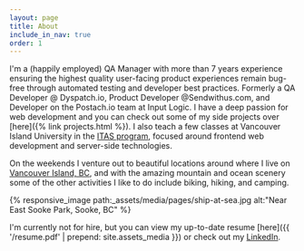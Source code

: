 ```yaml
---
layout: page
title: About
include_in_nav: true
order: 1
---
```


I'm a (happily employed) QA Manager with more than 7 years experience ensuring the highest quality user-facing product experiences remain bug-free through automated testing and developer best practices. Formerly a QA Developer @ Dyspatch.io, Product Developer @Sendwithus.com, and Developer on the Postach.io team at Input Logic. I have a deep passion for web development and you can check out some of my side projects over [here]({% link projects.html %}). I also teach a few classes at Vancouver Island University in the [ITAS program](https://itas.ca), focused around frontend web development and server-side technologies.

On the weekends I venture out to beautiful locations around where I live on [Vancouver Island, BC](https://www.google.ca/maps/@49.7879305,-125.7618705,8z), and with the amazing mountain and ocean scenery some of the other activities I like to do include biking, hiking, and camping.

{% responsive_image path:_assets/media/pages/ship-at-sea.jpg alt:"Near East Sooke Park, Sooke, BC" %}

I'm currently not for hire, but you can view my up-to-date resume [here]({{ '/resume.pdf' | prepend: site.assets_media }}) or check out my [LinkedIn](https://www.linkedin.com/in/brandonb927/).
